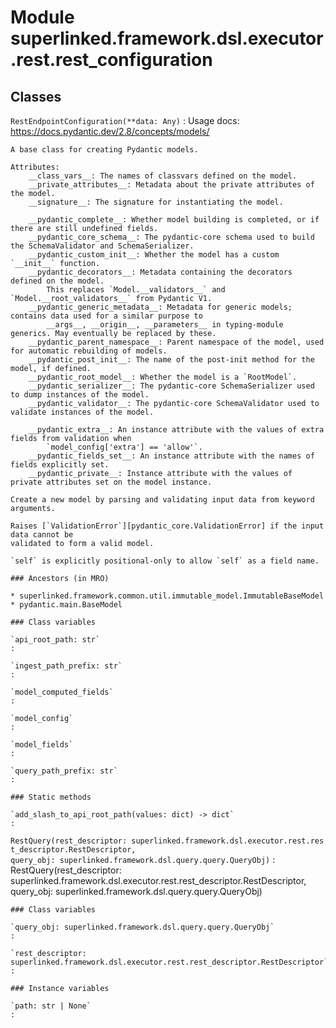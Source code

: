 Module superlinked.framework.dsl.executor.rest.rest_configuration
=================================================================

Classes
-------

`RestEndpointConfiguration(**data: Any)`
:   Usage docs: https://docs.pydantic.dev/2.8/concepts/models/
    
    A base class for creating Pydantic models.
    
    Attributes:
        __class_vars__: The names of classvars defined on the model.
        __private_attributes__: Metadata about the private attributes of the model.
        __signature__: The signature for instantiating the model.
    
        __pydantic_complete__: Whether model building is completed, or if there are still undefined fields.
        __pydantic_core_schema__: The pydantic-core schema used to build the SchemaValidator and SchemaSerializer.
        __pydantic_custom_init__: Whether the model has a custom `__init__` function.
        __pydantic_decorators__: Metadata containing the decorators defined on the model.
            This replaces `Model.__validators__` and `Model.__root_validators__` from Pydantic V1.
        __pydantic_generic_metadata__: Metadata for generic models; contains data used for a similar purpose to
            __args__, __origin__, __parameters__ in typing-module generics. May eventually be replaced by these.
        __pydantic_parent_namespace__: Parent namespace of the model, used for automatic rebuilding of models.
        __pydantic_post_init__: The name of the post-init method for the model, if defined.
        __pydantic_root_model__: Whether the model is a `RootModel`.
        __pydantic_serializer__: The pydantic-core SchemaSerializer used to dump instances of the model.
        __pydantic_validator__: The pydantic-core SchemaValidator used to validate instances of the model.
    
        __pydantic_extra__: An instance attribute with the values of extra fields from validation when
            `model_config['extra'] == 'allow'`.
        __pydantic_fields_set__: An instance attribute with the names of fields explicitly set.
        __pydantic_private__: Instance attribute with the values of private attributes set on the model instance.
    
    Create a new model by parsing and validating input data from keyword arguments.
    
    Raises [`ValidationError`][pydantic_core.ValidationError] if the input data cannot be
    validated to form a valid model.
    
    `self` is explicitly positional-only to allow `self` as a field name.

    ### Ancestors (in MRO)

    * superlinked.framework.common.util.immutable_model.ImmutableBaseModel
    * pydantic.main.BaseModel

    ### Class variables

    `api_root_path: str`
    :

    `ingest_path_prefix: str`
    :

    `model_computed_fields`
    :

    `model_config`
    :

    `model_fields`
    :

    `query_path_prefix: str`
    :

    ### Static methods

    `add_slash_to_api_root_path(values: dict) ‑> dict`
    :

`RestQuery(rest_descriptor: superlinked.framework.dsl.executor.rest.rest_descriptor.RestDescriptor, query_obj: superlinked.framework.dsl.query.query.QueryObj)`
:   RestQuery(rest_descriptor: superlinked.framework.dsl.executor.rest.rest_descriptor.RestDescriptor, query_obj: superlinked.framework.dsl.query.query.QueryObj)

    ### Class variables

    `query_obj: superlinked.framework.dsl.query.query.QueryObj`
    :

    `rest_descriptor: superlinked.framework.dsl.executor.rest.rest_descriptor.RestDescriptor`
    :

    ### Instance variables

    `path: str | None`
    :